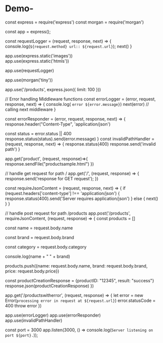 # Demo-
const express = require('express')
const morgan = require('morgan')

const app = express();


const requestLogger = (request, response, next) => {
    console.log(`${request.method} url:: ${request.url}`);
    next()
}

app.use(express.static('images'))  
app.use(express.static('htmls'))  

app.use(requestLogger)  

app.use(morgan('tiny'))

app.use('/products', express.json({ limit: 100 }))

// Error handling Middleware functions
const errorLogger = (error, request, response, next) => {
  console.log( `error ${error.message}`) 
  next(error) // calling next middleware
}

const errorResponder = (error, request, response, next) => {
response.header("Content-Type", 'application/json')
  
const status = error.status || 400
response.status(status).send(error.message)
}
const invalidPathHandler = (request, response, next) => {
response.status(400)
response.send('invalid path')
}



app.get('product', (request, response)=>{
  response.sendFile("productsample.html")
})

// handle get request for path /
app.get('/', (request, response) => {
    response.send('response for GET request');
})


const requireJsonContent = (request, response, next) => {
  if (request.headers['content-type'] !== 'application/json') {
      response.status(400).send('Server requires application/json')
  } else {
    next()
  }
}

// handle post request for path /products
app.post('/products', requireJsonContent, (request, response) => {
  const products = []

  const name = request.body.name                

  const brand = request.body.brand

  const category = request.body.category

  console.log(name + " " + brand)
  
  products.push({name: request.body.name, brand: request.body.brand, price: request.body.price})              
 
  const productCreationResponse = {productID: "12345", result: "success"}
  response.json(productCreationResponse)
})

app.get('/productswitherror', (request, response) => {
  let error = new Error(`processing error in request at ${request.url}`)
  error.statusCode = 400
  throw error
})

app.use(errorLogger)
app.use(errorResponder)
app.use(invalidPathHandler)

const port = 3000
app.listen(3000, 
     () => console.log(`Server listening on port ${port}.`));
